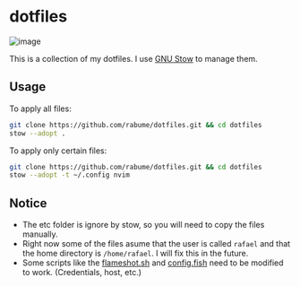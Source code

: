 # dotfiles
![image](https://github.com/rabume/dotfiles/assets/19410629/1181595d-7b21-4335-baf3-90140ea46d33)

This is a collection of my dotfiles. I use [GNU Stow](https://www.gnu.org/software/stow/) to manage them.

## Usage

To apply all files:

```bash
git clone https://github.com/rabume/dotfiles.git && cd dotfiles
stow --adopt .
```
To apply only certain files:
```bash
git clone https://github.com/rabume/dotfiles.git && cd dotfiles
stow --adopt -t ~/.config nvim
```

## Notice
- The etc folder is ignore by stow, so you will need to copy the files manually.
- Right now some of the files asume that the user is called `rafael` and that the home directory is `/home/rafael`. I will fix this in the future.
- Some scripts like the [flameshot.sh](./scripts/flameshot.sh) and [config.fish](./.config/fish/config.fish) need to be modified to work. (Credentials, host, etc.)
